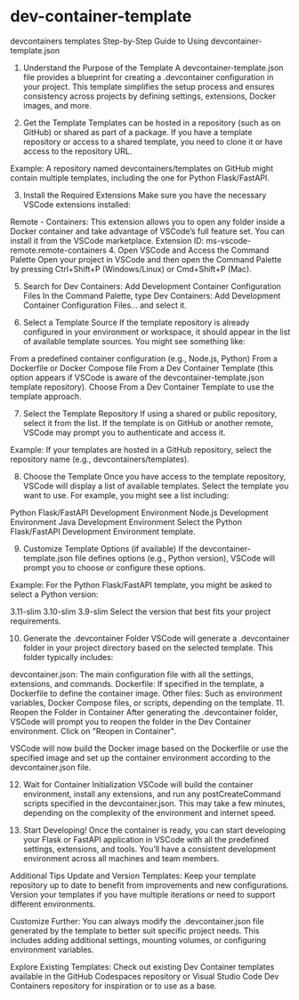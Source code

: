 # dev-container-template
devcontainers templates
Step-by-Step Guide to Using devcontainer-template.json
1. Understand the Purpose of the Template
A devcontainer-template.json file provides a blueprint for creating a .devcontainer configuration in your project. This template simplifies the setup process and ensures consistency across projects by defining settings, extensions, Docker images, and more.

2. Get the Template
Templates can be hosted in a repository (such as on GitHub) or shared as part of a package. If you have a template repository or access to a shared template, you need to clone it or have access to the repository URL.

Example: A repository named devcontainers/templates on GitHub might contain multiple templates, including the one for Python Flask/FastAPI.

3. Install the Required Extensions
Make sure you have the necessary VSCode extensions installed:

Remote - Containers: This extension allows you to open any folder inside a Docker container and take advantage of VSCode’s full feature set. You can install it from the VSCode marketplace.
Extension ID: ms-vscode-remote.remote-containers
4. Open VSCode and Access the Command Palette
Open your project in VSCode and then open the Command Palette by pressing Ctrl+Shift+P (Windows/Linux) or Cmd+Shift+P (Mac).

5. Search for Dev Containers: Add Development Container Configuration Files
In the Command Palette, type Dev Containers: Add Development Container Configuration Files... and select it.

6. Select a Template Source
If the template repository is already configured in your environment or workspace, it should appear in the list of available template sources. You might see something like:

From a predefined container configuration (e.g., Node.js, Python)
From a Dockerfile or Docker Compose file
From a Dev Container Template (this option appears if VSCode is aware of the devcontainer-template.json template repository).
Choose From a Dev Container Template to use the template approach.

7. Select the Template Repository
If using a shared or public repository, select it from the list. If the template is on GitHub or another remote, VSCode may prompt you to authenticate and access it.

Example: If your templates are hosted in a GitHub repository, select the repository name (e.g., devcontainers/templates).

8. Choose the Template
Once you have access to the template repository, VSCode will display a list of available templates. Select the template you want to use. For example, you might see a list including:

Python Flask/FastAPI Development Environment
Node.js Development Environment
Java Development Environment
Select the Python Flask/FastAPI Development Environment template.

9. Customize Template Options (if available)
If the devcontainer-template.json file defines options (e.g., Python version), VSCode will prompt you to choose or configure these options.

Example:
For the Python Flask/FastAPI template, you might be asked to select a Python version:

3.11-slim
3.10-slim
3.9-slim
Select the version that best fits your project requirements.

10. Generate the .devcontainer Folder
VSCode will generate a .devcontainer folder in your project directory based on the selected template. This folder typically includes:

devcontainer.json: The main configuration file with all the settings, extensions, and commands.
Dockerfile: If specified in the template, a Dockerfile to define the container image.
Other files: Such as environment variables, Docker Compose files, or scripts, depending on the template.
11. Reopen the Folder in Container
After generating the .devcontainer folder, VSCode will prompt you to reopen the folder in the Dev Container environment. Click on "Reopen in Container".

VSCode will now build the Docker image based on the Dockerfile or use the specified image and set up the container environment according to the devcontainer.json file.

12. Wait for Container Initialization
VSCode will build the container environment, install any extensions, and run any postCreateCommand scripts specified in the devcontainer.json. This may take a few minutes, depending on the complexity of the environment and internet speed.

13. Start Developing!
Once the container is ready, you can start developing your Flask or FastAPI application in VSCode with all the predefined settings, extensions, and tools. You’ll have a consistent development environment across all machines and team members.

Additional Tips
Update and Version Templates: Keep your template repository up to date to benefit from improvements and new configurations. Version your templates if you have multiple iterations or need to support different environments.

Customize Further: You can always modify the .devcontainer.json file generated by the template to better suit specific project needs. This includes adding additional settings, mounting volumes, or configuring environment variables.

Explore Existing Templates: Check out existing Dev Container templates available in the GitHub Codespaces repository or Visual Studio Code Dev Containers repository for inspiration or to use as a base.